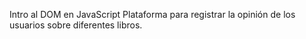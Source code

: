 Intro al DOM en JavaScript
Plataforma para registrar la opinión de los usuarios sobre diferentes libros.

